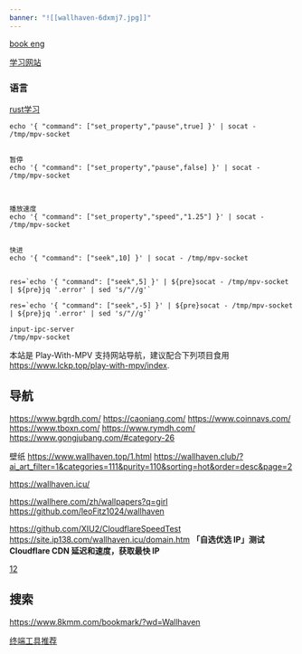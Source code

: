 ```yaml
---
banner: "![[wallhaven-6dxmj7.jpg]]"
---
```




[book eng](https://www.wowebook.org/)

[学习网站](https://www.geeksforgeeks.org/)



### 语言
[rust学习](https://google.github.io/comprehensive-rust/)





```
echo '{ "command": ["set_property","pause",true] }' | socat - /tmp/mpv-socket


暂停
echo '{ "command": ["set_property","pause",false] }' | socat - /tmp/mpv-socket



播放速度
echo '{ "command": ["set_property","speed","1.25"] }' | socat - /tmp/mpv-socket


快进
echo '{ "command": ["seek",10] }' | socat - /tmp/mpv-socket


res=`echo '{ "command": ["seek",5] }' | ${pre}socat - /tmp/mpv-socket | ${pre}jq '.error' | sed 's/"//g'`

res=`echo '{ "command": ["seek",-5] }' | ${pre}socat - /tmp/mpv-socket | ${pre}jq '.error' | sed 's/"//g'`

input-ipc-server
/tmp/mpv-socket
```



本站是 Play-With-MPV 支持网站导航，建议配合下列项目食用
https://www.lckp.top/play-with-mpv/index.

## 导航

https://www.bgrdh.com/
https://caoniang.com/
https://www.coinnavs.com/
https://www.tboxn.com/
https://www.rymdh.com/
https://www.gongjubang.com/#category-26





壁纸
https://www.wallhaven.top/1.html
https://wallhaven.club/?ai_art_filter=1&categories=111&purity=110&sorting=hot&order=desc&page=2

https://wallhaven.icu/

https://wallhere.com/zh/wallpapers?q=girl
https://github.com/leoFitz1024/wallhaven


https://github.com/XIU2/CloudflareSpeedTest
https://site.ip138.com/wallhaven.icu/domain.htm
**「自选优选 IP」测试 Cloudflare CDN 延迟和速度，获取最快 IP**



[12](https://wallhaven.club/?ai_art_filter=1&categories=111&purity=110&sorting=hot&order=desc&page=5)

## 搜索

https://www.8kmm.com/bookmark/?wd=Wallhaven

[终端工具推荐](https://terminaltrove.com/new/)




